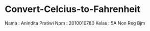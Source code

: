 # Convert-Celcius-to-Fahrenheit

Nama  : Anindita Pratiwi
Npm   : 2010010780
Kelas : 5A Non Reg Bjm
